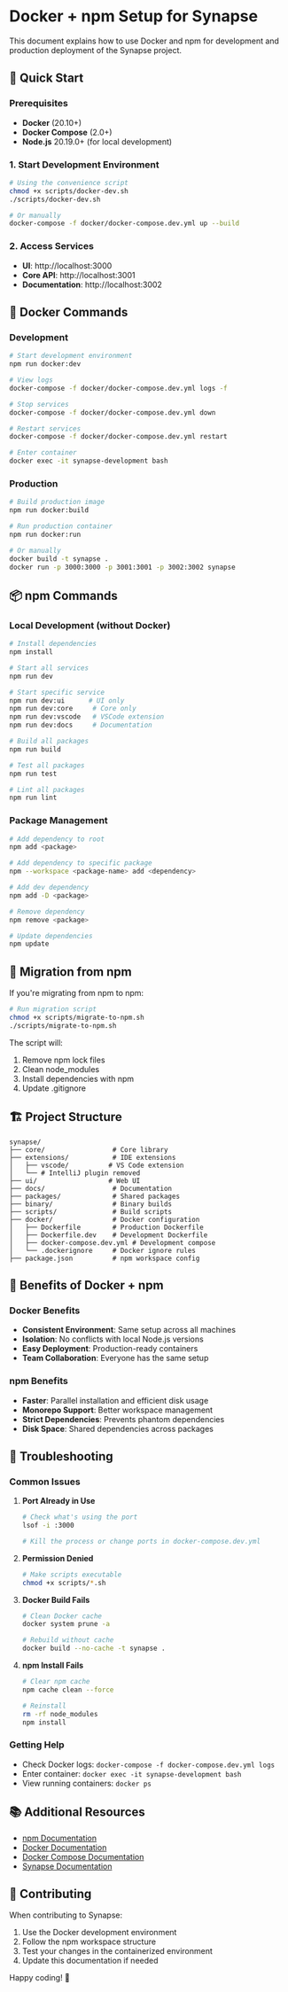 # Docker + npm Setup for Synapse

This document explains how to use Docker and npm for development and production deployment of the Synapse project.

## 🚀 Quick Start

### Prerequisites

- **Docker** (20.10+)
- **Docker Compose** (2.0+)
- **Node.js** 20.19.0+ (for local development)

### 1. Start Development Environment

```bash
# Using the convenience script
chmod +x scripts/docker-dev.sh
./scripts/docker-dev.sh

# Or manually
docker-compose -f docker/docker-compose.dev.yml up --build
```

### 2. Access Services

- **UI**: http://localhost:3000
- **Core API**: http://localhost:3001
- **Documentation**: http://localhost:3002

## 🐳 Docker Commands

### Development

```bash
# Start development environment
npm run docker:dev

# View logs
docker-compose -f docker/docker-compose.dev.yml logs -f

# Stop services
docker-compose -f docker/docker-compose.dev.yml down

# Restart services
docker-compose -f docker/docker-compose.dev.yml restart

# Enter container
docker exec -it synapse-development bash
```

### Production

```bash
# Build production image
npm run docker:build

# Run production container
npm run docker:run

# Or manually
docker build -t synapse .
docker run -p 3000:3000 -p 3001:3001 -p 3002:3002 synapse
```

## 📦 npm Commands

### Local Development (without Docker)

```bash
# Install dependencies
npm install

# Start all services
npm run dev

# Start specific service
npm run dev:ui      # UI only
npm run dev:core     # Core only
npm run dev:vscode   # VSCode extension
npm run dev:docs     # Documentation

# Build all packages
npm run build

# Test all packages
npm run test

# Lint all packages
npm run lint
```

### Package Management

```bash
# Add dependency to root
npm add <package>

# Add dependency to specific package
npm --workspace <package-name> add <dependency>

# Add dev dependency
npm add -D <package>

# Remove dependency
npm remove <package>

# Update dependencies
npm update
```

## 🔧 Migration from npm

If you're migrating from npm to npm:

```bash
# Run migration script
chmod +x scripts/migrate-to-npm.sh
./scripts/migrate-to-npm.sh
```

The script will:

1. Remove npm lock files
2. Clean node_modules
3. Install dependencies with npm
4. Update .gitignore

## 🏗️ Project Structure

```
synapse/
├── core/                 # Core library
├── extensions/           # IDE extensions
│   ├── vscode/          # VS Code extension
│   └── # IntelliJ plugin removed
├── ui/                  # Web UI
├── docs/                 # Documentation
├── packages/             # Shared packages
├── binary/               # Binary builds
├── scripts/              # Build scripts
├── docker/               # Docker configuration
│   ├── Dockerfile        # Production Dockerfile
│   ├── Dockerfile.dev    # Development Dockerfile
│   ├── docker-compose.dev.yml # Development compose
│   └── .dockerignore     # Docker ignore rules
├── package.json          # npm workspace config
```

## 🌟 Benefits of Docker + npm

### Docker Benefits

- **Consistent Environment**: Same setup across all machines
- **Isolation**: No conflicts with local Node.js versions
- **Easy Deployment**: Production-ready containers
- **Team Collaboration**: Everyone has the same setup

### npm Benefits

- **Faster**: Parallel installation and efficient disk usage
- **Monorepo Support**: Better workspace management
- **Strict Dependencies**: Prevents phantom dependencies
- **Disk Space**: Shared dependencies across packages

## 🐛 Troubleshooting

### Common Issues

1. **Port Already in Use**

   ```bash
   # Check what's using the port
   lsof -i :3000

   # Kill the process or change ports in docker-compose.dev.yml
   ```

2. **Permission Denied**

   ```bash
   # Make scripts executable
   chmod +x scripts/*.sh
   ```

3. **Docker Build Fails**

   ```bash
   # Clean Docker cache
   docker system prune -a

   # Rebuild without cache
   docker build --no-cache -t synapse .
   ```

4. **npm Install Fails**

   ```bash
   # Clear npm cache
   npm cache clean --force

   # Reinstall
   rm -rf node_modules
   npm install
   ```

### Getting Help

- Check Docker logs: `docker-compose -f docker-compose.dev.yml logs`
- Enter container: `docker exec -it synapse-development bash`
- View running containers: `docker ps`

## 📚 Additional Resources

- [npm Documentation](https://docs.npmjs.com/)
- [Docker Documentation](https://docs.docker.com/)
- [Docker Compose Documentation](https://docs.docker.com/compose/)
- [Synapse Documentation](https://docs.synapse.dev/)

## 🤝 Contributing

When contributing to Synapse:

1. Use the Docker development environment
2. Follow the npm workspace structure
3. Test your changes in the containerized environment
4. Update this documentation if needed

Happy coding! 🎉
